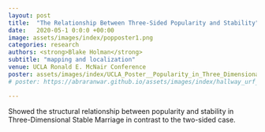 ```yaml
---
layout: post
title:  "The Relationship Between Three-Sided Popularity and Stability"
date:   2020-05-1 0:0:0 +00:00
image: assets/images/index/popposter1.png
categories: research
authors: <strong>Blake Holman</strong>
subtitle: "mapping and localization"
venue: UCLA Ronald E. McNair Conference
poster: assets/images/index/UCLA_Poster__Popularity_in_Three_Dimensional_Stable_Marriage.pdf
# poster: https://abraranwar.github.io/assets/images/index/hallway_urf_2020.jpg

---
```

Showed the structural relationship between popularity and stability in Three-Dimensional Stable Marriage in contrast to the two-sided case.

